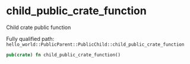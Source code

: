 # child_public_crate_function

Child crate public function


Fully qualified path: `hello_world::PublicParent::PublicChild::child_public_crate_function`

```rust
pub(crate) fn child_public_crate_function()
```


